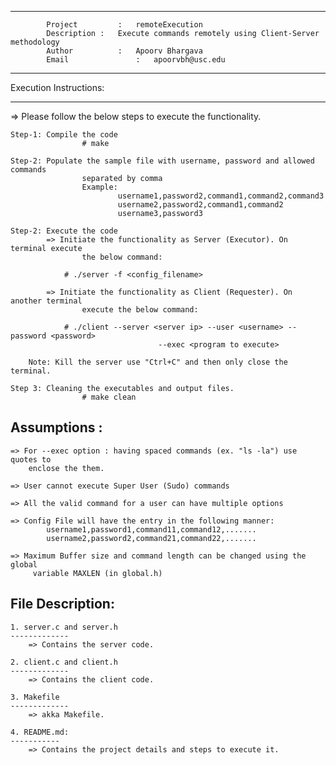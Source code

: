 **************************************************************
			Project 		:	remoteExecution
			Description :	Execute commands remotely using Client-Server methodology
			Author			:	Apoorv Bhargava
			Email				:	apoorvbh@usc.edu
**************************************************************

Execution Instructions:
***********************
=> Please follow the below steps to execute the functionality.
	
	Step-1: Compile the code
					# make
	
	Step-2: Populate the sample file with username, password and allowed commands
					separated by comma
					Example: 
							username1,password2,command1,command2,command3
							username2,password2,command1,command2
							username3,password3
							
	Step-2: Execute the code
			=> Initiate the functionality as Server (Executor). On terminal execute 
					the below command:
				
				# ./server -f <config_filename>

			=> Initiate the functionality as Client (Requester). On another terminal
					execute the below command:
				
				# ./client --server <server ip> --user <username> --password <password> 
									 --exec <program to execute>
	
		Note: Kill the server use "Ctrl+C" and then only close the terminal.
				
	Step 3: Cleaning the executables and output files.
					# make clean

Assumptions :
--------------------
	=> For --exec option : having spaced commands (ex. "ls -la") use quotes to 
		enclose the them.
	
	=> User cannot execute Super User (Sudo) commands
	
	=> All the valid command for a user can have multiple options
	
	=> Config File will have the entry in the following manner:
			username1,password1,command11,command12,.......
			username2,password2,command21,command22,.......
	
	=> Maximum Buffer size and command length can be changed using the global 
		 variable MAXLEN (in global.h)
	
File Description:
-----------------

	1. server.c and server.h
	-------------
		=> Contains the server code.

	2. client.c and client.h
	-------------
		=> Contains the client code.
	
	3. Makefile
	-------------
		=> akka Makefile.
		
	4. README.md:
	-----------
		=> Contains the project details and steps to execute it.
